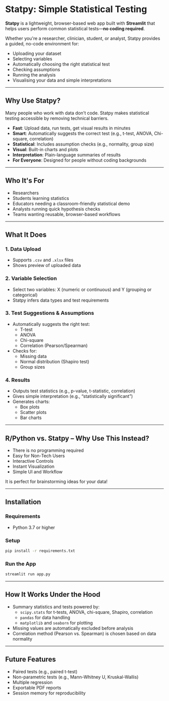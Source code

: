 # Statpy: Simple Statistical Testing 

**Statpy** is a lightweight, browser-based web app built with **Streamlit** that helps users perform common statistical tests—**no coding required**.

Whether you're a researcher, clinician, student, or analyst, Statpy provides a guided, no-code environment for:

- Uploading your dataset
- Selecting variables
- Automatically choosing the right statistical test
- Checking assumptions
- Running the analysis
- Visualising your data and simple interpretations

---

## Why Use Statpy?

Many people who work with data don’t code. Statpy makes statistical testing accessible by removing technical barriers.

-  **Fast**: Upload data, run tests, get visual results in minutes
-  **Smart**: Automatically suggests the correct test (e.g., t-test, ANOVA, Chi-square, correlation)
-  **Statistical**: Includes assumption checks (e.g., normality, group size)
-  **Visual**: Built-in charts and plots
-  **Interpretation**: Plain-language summaries of results
-  **For Everyone**: Designed for people without coding backgrounds

---

##  Who It's For

- Researchers 
- Students learning statistics
- Educators needing a classroom-friendly statistical demo
- Analysts running quick hypothesis checks
- Teams wanting reusable, browser-based workflows

---

##  What It Does

###  1. Data Upload
- Supports `.csv` and `.xlsx` files
- Shows preview of uploaded data

###  2. Variable Selection
- Select two variables: X (numeric or continuous) and Y (grouping or categorical)
- Statpy infers data types and test requirements

###  3. Test Suggestions & Assumptions
- Automatically suggests the right test:
  - T-test
  - ANOVA
  - Chi-square
  - Correlation (Pearson/Spearman)
- Checks for:
  - Missing data
  - Normal distribution (Shapiro test)
  - Group sizes

###  4. Results
- Outputs test statistics (e.g., p-value, t-statistic, correlation)
- Gives simple interpretation (e.g., “statistically significant”)
- Generates charts:
  - Box plots
  - Scatter plots
  - Bar charts

---

## R/Python vs. Statpy – Why Use This Instead?

- There is no programming required
- Easy for Non-Tech Users
- Interactive Controls
- Instant Visualization
- Simple UI and Workflow

It is perfect for brainstorming ideas for your data!

---

##  Installation

### Requirements
- Python 3.7 or higher

### Setup
```bash
pip install -r requirements.txt
```

### Run the App
```bash
streamlit run app.py
```
---

## How It Works Under the Hood

- Summary statistics and tests powered by:
  - `scipy.stats` for t-tests, ANOVA, chi-square, Shapiro, correlation
  - `pandas` for data handling
  - `matplotlib` and `seaborn` for plotting
- Missing values are automatically excluded before analysis
- Correlation method (Pearson vs. Spearman) is chosen based on data normality

---

##  Future Features

- Paired tests (e.g., paired t-test)
- Non-parametric tests (e.g., Mann-Whitney U, Kruskal-Wallis)
- Multiple regression
- Exportable PDF reports
- Session memory for reproducibility
